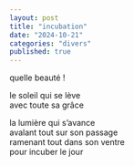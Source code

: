 ```yaml
---
layout: post
title: "incubation"
date: "2024-10-21"
categories: "divers"
published: true
---
```


quelle beauté !  

le soleil qui se lève  
avec toute sa grâce  

la lumière qui s’avance  
avalant tout sur son passage  
ramenant tout dans son ventre  
pour incuber le jour  
